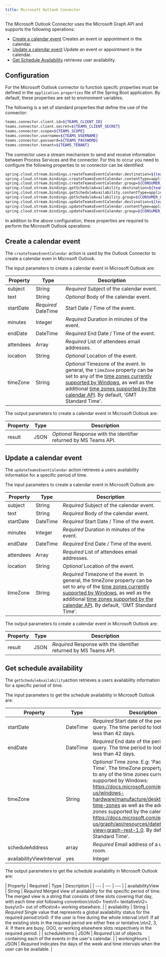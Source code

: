 ```yaml
---
title: Microsoft Outlook Connector
---
```


The Microsoft Outlook Connector uses the Microsoft Graph API and supports the following operations:

* [Create a calendar event](#create-a-event-calendar) Creates an event or appointment in the calendar.
* [Update a calendar event](#update-a-calendar-event) Update an event or appointment in the calendar.
* [Get Schedule Availability](#get-schedule-availability) retrieves user availability.

## Configuration

For the Microsoft Outlook connector to function specifc properties must be defined in the `application.properties` file of the Spring Boot application. By default, these properties are set to environment variables.

The following is a set of standard properties that define the use of the connector:

```bash
teams.connector.client.id=${TEAMS_CLIENT_ID}
teams.connector.client.secret=${TEAMS_CLIENT_SECRET}
teams.connector.scope=${TEAMS_SCOPE}
teams.connector.username=${TEAMS_USERNAME}
teams.connector.password=${TEAMS_PASSWORD}
teams.connector.tenant=${TEAMS_TENANT}
```

The connector uses a stream mechanism to send and receive information between Process Services and the connector. For this to occur you need to configure the following properties to so connector can be identified:

```bash
spring.cloud.stream.bindings.createTeamsEventCalendar.destination=${teams.connector.name}${spring.application.name}.CREATE_CALENDAR_EVENT
spring.cloud.stream.bindings.createTeamsEventCalendar.contentType=application/json
spring.cloud.stream.bindings.createTeamsEventCalendar.group=${CONSUMER_GROUP:${spring.application.name}}
spring.cloud.stream.bindings.getScheduleAvailability.destination=${teams.connector.name}${spring.application.name}.GET_SCHEDULE_AVAILABILITY
spring.cloud.stream.bindings.getScheduleAvailability.contentType=application/json
spring.cloud.stream.bindings.getScheduleAvailability.group=${CONSUMER_GROUP:${spring.application.name}}
spring.cloud.stream.bindings.updateTeamsEventCalendar.destination=${teams.connector.name}${spring.application.name}.UPDATE_CALENDAR_EVENT
spring.cloud.stream.bindings.updateTeamsEventCalendar.contentType=application/json
spring.cloud.stream.bindings.updateTeamsEventCalendar.group=${CONSUMER_GROUP:${spring.application.name}}
```

In addition to the above configuration, these properties are required to perform the Microsoft Outlook operations:

## Create a calendar event

The `createTeamsEventCalendar` action is used by the Outlook Connector to create a calendar even in Microsoft Outlook.

The input parameters to create a calendar event in Microsoft Outlook are:

| Property  | Type | Description |
| --- | --- | --- |
| subject | String | *Required* Subject of the calendar event. |
| text | String | *Optional* Body of the calendar event. |
| startDate | *Required* DateTime | Start Date / Time of the event. |
| minutes | Integer | *Required* Duration in minutes of the event. |
| endDate | DateTime | *Required* End Date / Time of the event. |
| attendees | Array | *Required* List of attendees email addresses. |
| location | String | *Optional* Location of the event. |
| timeZone | String | *Optional* Timezone of the event. In general, the `timeZone` property can be set to any of the [time zones currently supported by Windows](https://docs.microsoft.com/en-us/windows-hardware/manufacture/desktop/default-time-zones), as well as the additional [time zones supported by the calendar API](https://docs.microsoft.com/en-us/graph/api/resources/datetimetimezone?view=graph-rest-1.0#additional-time-zones). By default, 'GMT Standard Time'.|

The output parameters to create a calendar event in Microsoft Outlook are:

| Property  | Type | Description |
| --- | --- | --- |
| result | JSON | *Optional* Response with the identifier returned by MS Teams API. |

## Update a calendar event

The `updateTeamsEventCalendar` action retrieves a users availability information for a specific period of time.

The input parameters to create a calendar event in Microsoft Outlook are:

| Property | Type | Description |
| --- | --- | --- |
| subject | String | *Required* Subject of the calendar event. |
| text | String | *Required* Body of the calendar event. |
| startDate | DateTime | *Required* Start Date / Time of the event. |
| minutes | Integer | *Required* Duration in minutes of the event. |
| endDate | DateTime | *Required* End Date / Time of the event. |
| attendees | Array | *Required* List of attendees email addresses. |
| location | String | *Optional* Location of the event. |
| timeZone | String | *Required* Timezone of the event. In general, the timeZone property can be set to any of the [time zones currently supported by Windows](https://docs.microsoft.com/en-us/windows-hardware/manufacture/desktop/default-time-zones), as well as the additional [time zones supported by the calendar API](https://docs.microsoft.com/en-us/graph/api/resources/datetimetimezone?view=graph-rest-1.0#additional-time-zones). By default, 'GMT Standard Time'.|

The output parameters to create a calendar event in Microsoft Outlook are:

| Property | Type | Description |
| --- | --- | --- |
| result | JSON | *Required* Response with the identifier returned by MS Teams API. |

## Get schedule availability

The `getScheduleAvailability`action retrieves a users availability information for a specific period of time.

The input parameters to get the schedule availability in Microsoft Outlook are:

| Property  | Type | Description |
| --- | --- | --- |
| startDate | DateTime | *Required* Start date of the period of time to query. The time period to look up must be less than 42 days.|
| endDate | DateTime | *Required* End date of the period of time to query. The time period to look up must be less than 42 days.|
| timeZone | String | *Optional* Time zone. E.g: 'Pacific Standard Time'. The timeZone property can be set to any of the time zones currently supported by Windows: https://docs.microsoft.com/en-us/windows-hardware/manufacture/desktop/default-time-zones as well as the additional time zones supported by the calendar API: https://docs.microsoft.com/en-us/graph/api/resources/datetimetimezone?view=graph-rest-1.0. By default, 'GMT Standard Time'.|
| scheduleAddress | array | *Required* Email address of a user, group, or room. |
| availabilityViewInterval | yes | Integer | *Required* Defines the granularity, in minutes, used to represent the availability view result. Default value: 60. |

The output parameters to get the schedule availability in Microsoft Outlook are:

| Property  | Required | Type | Description |
| --- | --- | --- |
| availabilityView | String | *Required* Merged view of availability for the specific period of time. The merged view is a string that consists of time slots covering that day, with each time slot following convention:\n\n0= free\n1= tentative\n2= busy\n3= out of office\n4= working elsewhere. |
| availability | String | *Required* Single value that represents a global availability status for the required period:\n\n0: if the user is free during the whole interval.\n\n1: If all the existing slots in the required period are either free or tentative.\n\n2, 3, 4: If there are busy, OOO, or working elsewhere slots respectively in the required period. |
| scheduleItems | JSON | *Required* List of objects containing each of the events in the user's calendar. |
| workingHours | JSON | *Required* Indicates the days of the week and time intervals when the user can be available. |